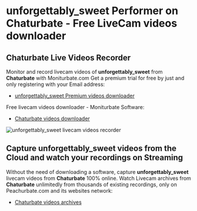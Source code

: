 # unforgettably_sweet Performer on Chaturbate - Free LiveCam videos downloader

## Chaturbate Live Videos Recorder

Monitor and record livecam videos of **unforgettably_sweet** from **Chaturbate** with Moniturbate.com
Get a premium trial for free by just and only registering with your Email address:
* [unforgettably_sweet Premium videos downloader](https://moniturbate.com/request-demo-licence-key.html)

Free livecam videos downloader - Moniturbate Software:
* [Chaturbate videos downloader](https://moniturbate.com/moniturbate-download-software.html)

![unforgettably_sweet livecam videos recorder](https://peachurnet.com/templates/moniturbate-software.png)


## Capture unforgettably_sweet videos from the Cloud and watch your recordings on Streaming

Without the need of downloading a software, capture **unforgettably_sweet** livecam videos from **Chaturbate** 100% online.
Watch Livecam archives from **Chaturbate** unlimitedly from thousands of existing recordings, only on Peachurbate.com and its websites network:
* [Chaturbate videos archives](https://peachurnet.com/)